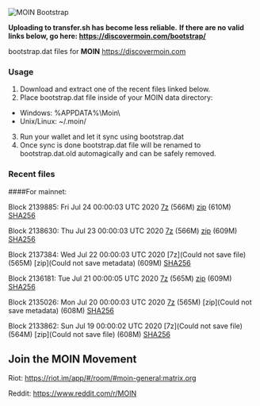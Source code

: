![MOIN Bootstrap](https://i.imgur.com/KjM1jMp.jpg)

**Uploading to transfer.sh has become less reliable.**
**If there are no valid links below, go here: https://discovermoin.com/bootstrap/**

bootstrap.dat files for **MOIN** https://discovermoin.com

### Usage

1. Download and extract one of the recent files linked below.
2. Place bootstrap.dat file inside of your MOIN data directory:
 - Windows: %APPDATA%\Moin\
 - Unix/Linux: ~/.moin/
3. Run your wallet and let it sync using bootstrap.dat
4. Once sync is done bootstrap.dat file will be renamed to bootstrap.dat.old automagically and can be safely removed.


### Recent files

####For mainnet:

Block 2139885: Fri Jul 24 00:00:03 UTC 2020 [7z]() (566M) [zip]() (610M) [SHA256](https://transfer.sh/RxItO/sha256.txt)

Block 2138630: Thu Jul 23 00:00:03 UTC 2020 [7z]() (566M) [zip]() (609M) [SHA256]()

Block 2137384: Wed Jul 22 00:00:03 UTC 2020 [7z](Could not save file) (565M) [zip](Could not save metadata) (609M) [SHA256](https://transfer.sh/QVtym/sha256.txt)

Block 2136181: Tue Jul 21 00:00:05 UTC 2020 [7z]() (565M) [zip](https://transfer.sh/bFWVD/bootstrap.dat.20200721.zip) (609M) [SHA256](https://transfer.sh/lW3iV/sha256.txt)

Block 2135026: Mon Jul 20 00:00:03 UTC 2020 [7z]() (565M) [zip](Could not save metadata) (608M) [SHA256](https://transfer.sh/K5Iup/sha256.txt)

Block 2133862: Sun Jul 19 00:00:02 UTC 2020 [7z](Could not save file) (564M) [zip](Could not save file) (608M) [SHA256](https://transfer.sh/bBh9A/sha256.txt)

## Join the MOIN Movement

Riot: https://riot.im/app/#/room/#moin-general:matrix.org

Reddit: https://www.reddit.com/r/MOIN
